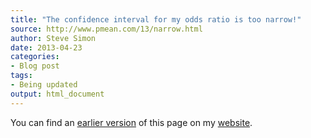 ```yaml
---
title: "The confidence interval for my odds ratio is too narrow!"
source: http://www.pmean.com/13/narrow.html
author: Steve Simon
date: 2013-04-23
categories:
- Blog post
tags:
- Being updated
output: html_document
---
```


You can find an [earlier version][sim1] of this page on my [website][sim2].

[sim1]: http://www.pmean.com/13/narrow.html
[sim2]: http://www.pmean.com
